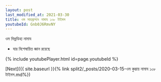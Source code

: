 ```yaml
---
layout: post
last_modified_at: 2021-03-30
title: ওম সাহস্রাপদে নামায ১০৮ টাইমস
youtubeId: Gnb0J6RmvNY
---
```

 
 
 ওম বিভুডিহা নামায  
 
 -  যার বিশেষায়িত জ্ঞান রয়েছে 
 
  
 
  
 
 
 
 
 
 


{% include youtubePlayer.html id=page.youtubeId %}
 
[Next]({{ site.baseurl }}{% link  split2/_posts/2020-03-15-ওম কুম্ভায় নামায ১০৮ টাইমস.md%})
 
